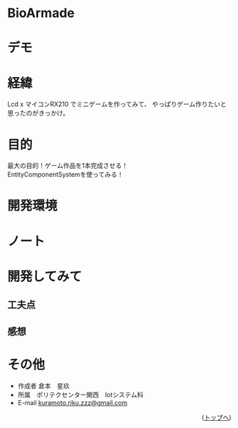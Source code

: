 # BioArmade
# デモ

# 経緯
Lcd x マイコンRX210 でミニゲームを作ってみて、
やっぱりゲーム作りたいと思ったのがきっかけ。
# 目的
最大の目的！ゲーム作品を1本完成させる！  
EntityComponentSystemを使ってみる！
# 開発環境
# ノート
# 開発してみて

## 工夫点

## 感想

# その他

* 作成者 倉本　星玖
* 所属　ポリテクセンター関西　Iotシステム科
* E-mail kuramoto.riku.zzz@gmail.com

<p align="right">(<a href="#top">トップへ</a>)</p>
